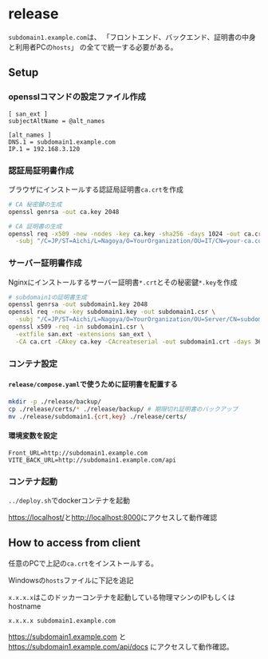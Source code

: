 # release

`subdomain1.example.com`は、
「フロントエンド、バックエンド、証明書の中身と利用者PCの`hosts`」
の全てで統一する必要がある。

## Setup

### opensslコマンドの設定ファイル作成

```san.ext
[ san_ext ]
subjectAltName = @alt_names

[alt_names ]
DNS.1 = subdomain1.example.com
IP.1 = 192.168.3.120
```

### 認証局証明書作成

ブラウザにインストールする認証局証明書`ca.crt`を作成

```bash
# CA 秘密鍵の生成
openssl genrsa -out ca.key 2048

# CA 証明書の生成
openssl req -x509 -new -nodes -key ca.key -sha256 -days 1024 -out ca.crt \
  -subj "/C=JP/ST=Aichi/L=Nagoya/O=YourOrganization/OU=IT/CN=your-ca.com"
```

### サーバー証明書作成

Nginxにインストールするサーバー証明書`*.crt`とその秘密鍵`*.key`を作成

```bash
# subdomain1の証明書生成
openssl genrsa -out subdomain1.key 2048
openssl req -new -key subdomain1.key -out subdomain1.csr \
  -subj "/C=JP/ST=Aichi/L=Nagoya/O=YourOrganization/OU=Server/CN=subdomain1.example.com"
openssl x509 -req -in subdomain1.csr \
  -extfile san.ext -extensions san_ext \
  -CA ca.crt -CAkey ca.key -CAcreateserial -out subdomain1.crt -days 365 -sha256
```

### コンテナ設定

#### `release/compose.yaml`で使うために証明書を配置する

```bash
mkdir -p ./release/backup/
cp ./release/certs/* ./release/backup/ # 期限切れ証明書のバックアップ
mv ./release/subdomain1.{crt,key} ./release/certs/
```

#### 環境変数を設定

```.env
Front_URL=http://subdomain1.example.com
VITE_BACK_URL=http://subdomain1.example.com/api
```

### コンテナ起動

`../deploy.sh`でdockerコンテナを起動

<https://localhost/>と<http://localhost:8000>にアクセスして動作確認

## How to access from client

任意のPCで上記の`ca.crt`をインストールする。

Windowsの`hosts`ファイルに下記を追記

`x.x.x.x`はこのドッカーコンテナを起動している物理マシンのIPもしくはhostname

```text
x.x.x.x subdomain1.example.com 
```

<https://subdomain1.example.com> と
<https://subdomain1.example.com/api/docs>
にアクセスして動作確認。
